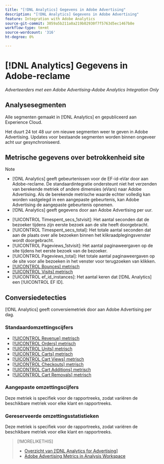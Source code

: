 ```yaml
---
title: "[!DNL Analytics] Gegevens in Adobe Advertising"
description: "[!DNL Analytics] Gegevens in Adobe Advertising"
feature: Integration with Adobe Analytics
source-git-commit: 3059a5b211a8a219b02930f7f5763d5ec1467b8e
workflow-type: tm+mt
source-wordcount: '316'
ht-degree: 0%

---
```


# [!DNL Analytics] Gegevens in Adobe-reclame

*Adverteerders met een Adobe Advertising-Adobe Analytics Integration Only*

## Analysesegmenten

Alle segmenten gemaakt in [!DNL Analytics] en gepubliceerd aan Experience Cloud.

Het duurt 24 tot 48 uur om nieuwe segmenten weer te geven in Adobe Advertising. Updates voor bestaande segmenten worden binnen ongeveer acht uur gesynchroniseerd.

<!-- I added "metric" to some of the links below, even though it looks redundant, because of syntax limitations: If you use [!DNL] or [!UICONTROL] as the sole text of a link (such as [[!UICONTROL Revenue]], the tag is included in the link text (such as "[!UICONTROL Revenue]") when it's published. -->

## Metrische gegevens over betrokkenheid site

>[!NOTE]
>
>* [!DNL Analytics] geeft gebeurtenissen voor de EF-id-eVar door aan Adobe-reclame.  De standaardintegratie ondersteunt niet het verzenden van berekende metriek of andere dimensies (eVars) naar Adobe Advertising. Als de berekende metrische waarde echter volledig kan worden vastgelegd in een aangepaste gebeurtenis, kan Adobe Advertising de aangepaste gebeurtenis opnemen.
>* [!DNL Analytics] geeft gegevens door aan Adobe Advertising per uur.


* [!UICONTROL Timespent_secs_1stvisit]: Het aantal seconden dat de bezoeker tijdens zijn eerste bezoek aan de site heeft doorgebracht.
* [!UICONTROL Timespent_secs_total]: Het totale aantal seconden dat aan de plaats over alle bezoeken binnen het klikraadplegingsvenster wordt doorgebracht.
* [!UICONTROL Pageviews_1stvisit]: Het aantal paginaweergaven op de site tijdens het eerste bezoek van de bezoeker.
* [!UICONTROL Pageviews_total]: Het totale aantal paginaweergaven op de site voor alle bezoeken in het venster voor terugzoeken van klikken.
* [[!UICONTROL Bounces] metrisch](https://experienceleague.adobe.com/docs/analytics/components/metrics/bounces.html)
* [[!UICONTROL Visits] metrisch](https://experienceleague.adobe.com/docs/analytics/components/metrics/visits.html)
* [!UICONTROL ef_id_instances]: Het aantal keren dat [!DNL Analytics] een [!UICONTROL EF ID].

## Conversiedetecties

[!DNL Analytics] geeft conversiemetriek door aan Adobe Advertising per dag.

### Standaardomzettingscijfers

* [[!UICONTROL Revenue] metrisch](https://experienceleague.adobe.com/docs/analytics/components/metrics/revenue.html)
* [[!UICONTROL Orders] metrisch](https://experienceleague.adobe.com/docs/analytics/components/metrics/orders.html)
* [[!UICONTROL Units] metrisch](https://experienceleague.adobe.com/docs/analytics/components/metrics/units.html)
* [[!UICONTROL Carts] metrisch](https://experienceleague.adobe.com/docs/analytics/components/metrics/carts.html)
* [[!UICONTROL Cart Views] metrisch](https://experienceleague.adobe.com/docs/analytics/components/metrics/cart-views.html)
* [[!UICONTROL Checkouts] metrisch](https://experienceleague.adobe.com/docs/analytics/components/metrics/checkouts.html)
* [[!UICONTROL Cart Additions] metrisch](https://experienceleague.adobe.com/docs/analytics/components/metrics/cart-additions.html)
* [[!UICONTROL Cart Removals] metrisch](https://experienceleague.adobe.com/docs/analytics/components/metrics/cart-removals.html)

### Aangepaste omzettingscijfers

Deze metriek is specifiek voor de rapportreeks, zodat variëren de beschikbare metriek voor elke klant en rapportreeks.

### Gereserveerde omzettingsstatistieken

Deze metriek is specifiek voor de rapportreeks, zodat variëren de beschikbare metriek voor elke klant en rapportreeks.

>[!MORELIKETHIS]
>
>* [Overzicht van [!DNL Analytics for Advertising]](overview.md)
>* [Adobe Advertising Metrics in Analysis Workspace](/help/integrations/analytics/advertising-metrics-in-analytics.md)

